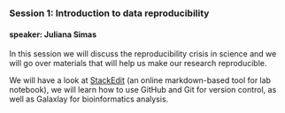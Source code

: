 
### Session 1: Introduction to data reproducibility

#### speaker: Juliana Simas

In this session we will discuss the reproducibility crisis in science and we will go over materials that will help us make our research reproducible. 

We will have a look at [StackEdit](https://stackedit.io/) (an online markdown-based tool for lab notebook), we will learn how to use GitHub and Git for version control, as well as Galaxlay for bioinformatics analysis. 